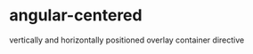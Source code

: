 angular-centered
================

vertically and horizontally positioned overlay container directive
